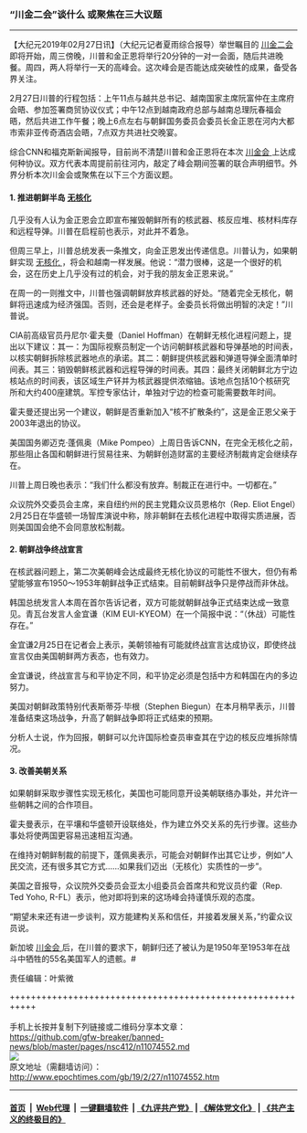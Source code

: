 ### “川金二会”谈什么 或聚焦在三大议题
------------------------

<p>
 【大纪元2019年02月27日讯】（大纪元记者夏雨综合报导）举世瞩目的
 <a href="http://www.epochtimes.com/gb/tag/%E5%B7%9D%E9%87%91%E4%BA%8C%E4%BC%9A.html">
  川金二会
 </a>
 即将开始，周三傍晚，川普和金正恩将举行20分钟的一对一会面，随后共进晚餐。周四，两人将举行一天的高峰会。这次峰会是否能达成突破性的成果，备受各界关注。
</p>
<p>
 2月27日川普的行程包括：上午11点与越共总书记、越南国家主席阮富仲在主席府会晤、参加签署商贸协议仪式；中午12点到越南政府总部与越南总理阮春福会晤，然后共进工作午餐；晚上6点左右与朝鲜国务委员会委员长金正恩在河内大都市索非亚传奇酒店会晤，7点双方共进社交晚宴。
</p>
<p>
 综合CNN和福克斯新闻报导，目前尚不清楚川普和金正恩将在本次
 <a href="http://www.epochtimes.com/gb/tag/%E5%B7%9D%E9%87%91%E4%BC%9A.html">
  川金会
 </a>
 上达成何种协议。双方代表本周提前前往河内，敲定了峰会期间签署的联合声明细节。外界分析本次川金会或聚焦在以下三个方面议题。
</p>
<h4>
 1. 推进朝鲜半岛
 <a href="http://www.epochtimes.com/gb/tag/%E6%97%A0%E6%A0%B8%E5%8C%96.html">
  无核化
 </a>
</h4>
<p>
 几乎没有人认为金正恩会立即宣布摧毁朝鲜所有的核武器、核反应堆、核材料库存和远程导弹。川普在启程前也表示，对此并不着急。
</p>
<p>
 但周三早上，川普总统发表一条推文，向金正恩发出传递信息。川普认为，如果朝鲜实现
 <a href="http://www.epochtimes.com/gb/tag/%E6%97%A0%E6%A0%B8%E5%8C%96.html">
  无核化
 </a>
 ，将会和越南一样发展。他说：“潜力很棒，这是一个很好的机会，这在历史上几乎没有过的机会，对于我的朋友金正恩来说。”
</p>
<p>
 在周一的一则推文中，川普也强调朝鲜放弃核武器的好处。“随着完全无核化，朝鲜将迅速成为经济强国。否则，还会是老样子。金委员长将做出明智的决定！”川普说。
</p>
<p>
 CIA前高级官员丹尼尔‧霍夫曼（Daniel Hoffman）在朝鲜无核化进程问题上，提出以下建议：其一：为国际视察员制定一个访问朝鲜核武器和导弹基地的时间表，以核实朝鲜拆除核武器地点的承诺。其二：朝鲜提供核武器和弹道导弹全面清单时间表。其三：销毁朝鲜核武器和远程导弹的时间表。其四：最终关闭朝鲜北方宁边核站点的时间表，该区域生产钚并为核武器提供浓缩铀。该地点包括10个核研究所和大约400座建筑。军控专家估计，单独对宁边的检查可能需要数年时间。
</p>
<p>
 霍夫曼还提出另一个建议，朝鲜是否重新加入“核不扩散条约”，这是金正恩父亲于2003年退出的协议。
</p>
<p>
 美国国务卿迈克‧蓬佩奥（Mike Pompeo）上周日告诉CNN，在完全无核化之前，那些阻止各国和朝鲜进行贸易往来、为朝鲜创造财富的主要经济制裁肯定会继续存在。
</p>
<p>
 川普上周日晚也表示：“我们什么都没有放弃。制裁正在进行中。一切都在。”
</p>
<p>
 众议院外交委员会主席，来自纽约州的民主党籍众议员恩格尔（Rep. Eliot Engel）2月25日在华盛顿一场智库演说中称，除非朝鲜在去核化进程中取得实质进展，否则美国国会绝不会同意放松制裁。
</p>
<h4>
 2. 朝鲜战争终战宣言
</h4>
<p>
 在核武器问题上，第二次美朝峰会达成最终无核化协议的可能性不很大，但仍有希望能够宣布1950～1953年朝鲜战争正式结束。目前朝鲜战争只是停战而非休战。
</p>
<p>
 韩国总统发言人本周在首尔告诉记者，双方可能就朝鲜战争正式结束达成一致意见。青瓦台发言人金宜谦（KIM EUI-KYEOM）在一个简报中说：“（休战）可能性存在。”
</p>
<p>
 金宜谦2月25日在记者会上表示，美朝领袖有可能就终战宣言达成协议，即使终战宣言仅由美国朝鲜两方表态，也有效力。
</p>
<p>
 金宜谦说，终战宣言与和平协定不同，和平协定必须是包括中方和韩国在内的多边努力。
</p>
<p>
 美国对朝鲜政策特别代表斯蒂芬‧毕根（Stephen Biegun）在本月稍早表示，川普准备结束这场战争，升高了朝鲜战争即将正式结束的预期。
</p>
<p>
 分析人士说，作为回报，朝鲜可以允许国际检查员审查其在宁边的核反应堆拆除情况。
</p>
<h4>
 3. 改善美朝关系
</h4>
<p>
 如果朝鲜采取步骤性实现无核化，美国也可能同意开设美朝联络办事处，并允许一些朝韩之间的合作项目。
</p>
<p>
 霍夫曼表示，在平壤和华盛顿开设联络处，作为建立外交关系的先行步骤。这些办事处将使两国更容易迅速相互沟通。
</p>
<p>
 在维持对朝鲜制裁的前提下，蓬佩奥表示，可能会对朝鲜作出其它让步，例如“人民交流，还有很多其它方式……如果我们迈出（无核化）实质性的一步”。
</p>
<p>
 美国之音报导，众议院外交委员会亚太小组委员会首席共和党议员约霍（Rep. Ted Yoho, R-FL）表示，他对即将到来的这场峰会持谨慎乐观的态度。
</p>
<p>
 “期望未来还有进一步谈判，双方能建构关系和信任，并接着发展关系，”约霍众议员说。
</p>
<p>
 新加坡
 <a href="http://www.epochtimes.com/gb/tag/%E5%B7%9D%E9%87%91%E4%BC%9A.html">
  川金会
 </a>
 后，在川普的要求下，朝鲜归还了被认为是1950年至1953年在战斗中牺牲的55名美国军人的遗骸。#
</p>
<p>
 责任编辑：叶紫微
</p>

+++++++++++++++++++++++++++++++++++++++++++++++++++++++++++<br/><br/>
手机上长按并复制下列链接或二维码分享本文章：<br/>
https://github.com/gfw-breaker/banned-news/blob/master/pages/nsc412/n11074552.md <br/>
<a href='https://github.com/gfw-breaker/banned-news/blob/master/pages/nsc412/n11074552.md'><img src='https://github.com/gfw-breaker/banned-news/blob/master/pages/nsc412/n11074552.md.png'/></a> <br/>
原文地址（需翻墙访问）：http://www.epochtimes.com/gb/19/2/27/n11074552.htm


------------------------
#### [首页](https://github.com/gfw-breaker/banned-news/blob/master/README.md) &nbsp;|&nbsp; [Web代理](https://github.com/labour-camp/helloworld) &nbsp;|&nbsp; [一键翻墙软件](https://github.com/gfw-breaker/nogfw/blob/master/README.md) &nbsp;| [《九评共产党》](https://github.com/gfw-breaker/9ping.md/blob/master/README.md#九评之一评共产党是什么) | [《解体党文化》](https://github.com/gfw-breaker/jtdwh.md/blob/master/README.md) | [《共产主义的终极目的》](https://github.com/gfw-breaker/gczydzjmd.md/blob/master/README.md)

